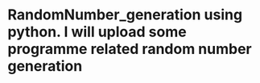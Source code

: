 # RandomNumber_generation using python. I will upload some programme related random number generation
